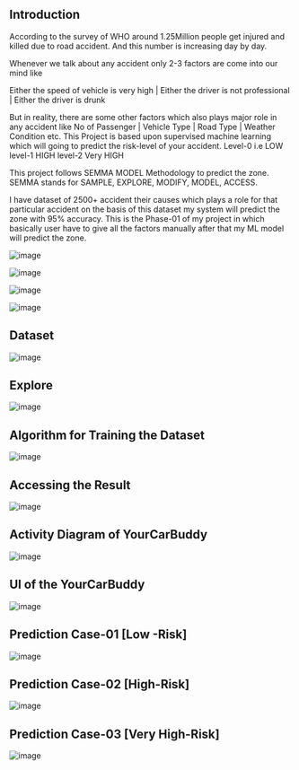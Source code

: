 ## Introduction
According to the survey of WHO around 1.25Million people get injured and killed due to road accident. And this number is increasing day by day. 

Whenever we talk about any accident only 2-3 factors are come into our mind like 

Either the speed of vehicle is very high | Either the driver is not professional | Either the driver is drunk

But in reality, there are some other factors which also plays major role in any accident like No of Passenger | Vehicle Type | Road Type | Weather Condition etc.
This Project is based upon supervised machine learning which will going to predict the risk-level of your accident.
Level-0 i.e LOW level-1 HIGH level-2 Very HIGH

This project follows SEMMA MODEL Methodology to predict the zone. SEMMA stands for SAMPLE, EXPLORE, MODIFY, MODEL, ACCESS.

I have dataset of 2500+ accident their causes which plays a role for that particular accident on the basis of this dataset my system will predict the zone with 95% accuracy. This is the Phase-01 of my project in which basically user have to give all the factors manually after that my ML model will predict the zone.


![image](https://user-images.githubusercontent.com/61939693/153763104-5cf9ba70-7e76-4754-afc4-ee55c7764f00.png)


![image](https://user-images.githubusercontent.com/61939693/153763117-71af943d-9f22-41f6-a99a-9b571d111c42.png)


![image](https://user-images.githubusercontent.com/61939693/153763150-8e45e2d6-f5e4-4794-a96c-7a221d54c034.png)


![image](https://user-images.githubusercontent.com/61939693/153763400-ad16efcf-9818-473d-b018-333622be9f7c.png)


## Dataset 

![image](https://user-images.githubusercontent.com/61939693/153763767-f2c6cb9f-824f-442c-9066-14fa8495bc4f.png)




## Explore


 ![image](https://user-images.githubusercontent.com/61939693/153764126-46ff33d7-be12-4a84-a6a5-084b81a7f324.png)



## Algorithm for Training the Dataset



![image](https://user-images.githubusercontent.com/61939693/153764421-b8e31a3d-eac7-4fd1-8fb8-3172b731c40f.png)



## Accessing the Result



![image](https://user-images.githubusercontent.com/61939693/153764614-09176488-c84e-43d8-bdbd-5211c14d4492.png)



## Activity Diagram of YourCarBuddy


![image](https://user-images.githubusercontent.com/61939693/153765152-5357b287-aa5c-40d6-b74b-8f00a15316b0.png)



## UI of the YourCarBuddy


![image](https://user-images.githubusercontent.com/61939693/153765320-12a9dd21-edbe-4b58-87ea-c21c14068d5f.png)



## Prediction Case-01 [Low -Risk]



![image](https://user-images.githubusercontent.com/61939693/153765335-1de7b0b2-e634-4feb-a229-3195c626f7f5.png)



## Prediction Case-02 [High-Risk]



![image](https://user-images.githubusercontent.com/61939693/153765378-82c54c99-8fa4-4f0f-b9b8-5be81bec1334.png)



## Prediction Case-03 [Very High-Risk]



![image](https://user-images.githubusercontent.com/61939693/153765402-0ad0244d-dd2c-468d-91da-c93396574306.png)


